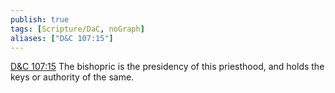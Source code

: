 ```yaml
---
publish: true
tags: [Scripture/DaC, noGraph]
aliases: ["D&C 107:15"]
---
```

[D&C 107:15](https://churchofjesuschrist.org/study/scriptures/dc-testament/dc/107?lang=eng&id=p15#p15) The bishopric is the presidency of this priesthood, and holds the keys or authority of the same.
